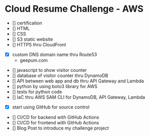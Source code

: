 # Cloud Resume Challenge - AWS

- [] certification
- [] HTML
- [] CSS
- [] S3 static website
- [] HTTPS thru CloudFront
- [x] custom DNS domain name thru Route53
    - geepum.com
- [] javascript to show visitor counter
- [] database of visitor counter thru DynamoDB
- [] API between web app and db thru API Gateway and Lambda
- [] python by using boto3 library for AWS
- [] tests for python code
- [] IaC thru AWS SAM CLI for DynamoDB, API Gateway, Lambda
- [x] start using GitHub for source control
- [] CI/CD for backend with GitHub Actions
- [] CI/CD for frontend with GitHub Actions
- [] Blog Post to introduce my challenge project